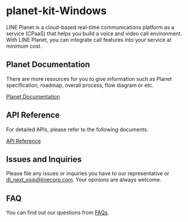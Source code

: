# planet-kit-Windows
LINE Planet is a cloud-based real-time communications platform as a service (CPaaS) that helps you build a voice and video call environment. With LINE Planet, you can integrate call features into your service at minimum cost.

## Planet Documentation
There are more resources for you to give information such as Planet specification, roadmap, overall process, flow diagram or etc.

[Planet Documentation](https://docs.lineplanet.me/)

## API Reference
For detailed APIs, please refer to the following documents.

[API Reference](#)

## Issues and Inquiries

Please file any issues or inquiries you have to our representative or dl_next_voip@linecorp.com.
Your opinions are always welcome. 

## FAQ
You can find out our questions from [FAQs](https://docs.lineplanet.me/help/faq/).